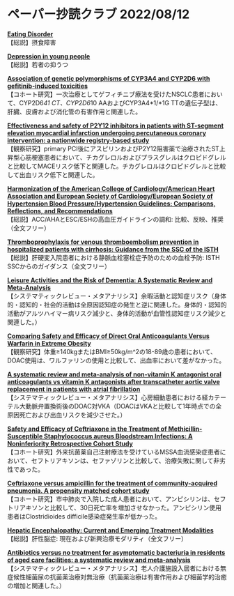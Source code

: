 # ペーパー抄読クラブ 2022/08/12

[**Eating Disorder**](https://pubmed.ncbi.nlm.nih.gov/35939813/)  
【総説】摂食障害

[**Depression in young people**](https://pubmed.ncbi.nlm.nih.gov/35940184/)  
【総説】若者の抑うつ

[**Association of genetic polymorphisms of CYP3A4 and CYP2D6 with gefitinib-induced toxicities**](https://pubmed.ncbi.nlm.nih.gov/35946566/)  
【コホート研究】一次治療としてゲフィチニブ療法を受けたNSCLC患者において、CYP2D6*41 CT、CYP2D6*10 AAおよびCYP3A4*1/*1G TTの遺伝子型は、肝臓、皮膚および消化管の有害作用と関連した。

[**Effectiveness and safety of P2Y12 inhibitors in patients with ST-segment elevation myocardial infarction undergoing percutaneous coronary intervention: a nationwide registry-based study**](https://pubmed.ncbi.nlm.nih.gov/35950769/)  
【観察研究】primary PCI後にアスピリンおよびP2Y12阻害薬で治療されたST上昇型心筋梗塞患者において、チカグレロルおよびプラスグレルはクロピドグレルと比較してMACEリスク低下と関連した。チカグレロルはクロピドグレルと比較して出血リスク低下と関連した。

[**Harmonization of the American College of Cardiology/American Heart Association and European Society of Cardiology/European Society of Hypertension Blood Pressure/Hypertension Guidelines: Comparisons, Reflections, and Recommendations**](https://pubmed.ncbi.nlm.nih.gov/35950927/)  
【総説】ACC/AHAとESC/ESHの高血圧ガイドラインの調和: 比較、反映、推奨（全文フリー）

[**Thromboprophylaxis for venous thromboembolism prevention in hospitalized patients with cirrhosis: Guidance from the SSC of the ISTH**](https://pubmed.ncbi.nlm.nih.gov/35948998/)  
【総説】肝硬変入院患者における静脈血栓塞栓症予防のための血栓予防: ISTH SSCからのガイダンス（全文フリー）

[**Leisure Activities and the Risk of Dementia: A Systematic Review and Meta-Analysis**](https://pubmed.ncbi.nlm.nih.gov/35948447/)  
【システマティックレビュー・メタアナリシス】余暇活動と認知症リスク（身体的・認知的・社会的活動は全原因認知症の発生と逆に関連した。身体的・認知的活動がアルツハイマー病リスク減少と、身体的活動が血管性認知症リスク減少と関連した。）

[**Comparing Safety and Efficacy of Direct Oral Anticoagulants Versus Warfarin in Extreme Obesity**](https://pubmed.ncbi.nlm.nih.gov/35938580/)  
【観察研究】体重≥140kgまたはBMI≥50kg/m^2の18-89歳の患者において、DOAC使用は、ワルファリンの使用と比較して、出血率において差がなかった。

[**A systematic review and meta-analysis of non-vitamin K antagonist oral anticoagulants vs vitamin K antagonists after transcatheter aortic valve replacement in patients with atrial fibrillation**](https://pubmed.ncbi.nlm.nih.gov/35941300/)  
【システマティックレビュー・メタアナリシス】心房細動患者における経カテーテル大動脈弁置換術後のDOAC対VKA（DOACはVKAと比較して1年時点での全原因死亡および出血リスクを減少させた。）

[**Safety and Efficacy of Ceftriaxone in the Treatment of Methicillin-Susceptible Staphylococcus aureus Bloodstream Infections: A Noninferiority Retrospective Cohort Study**](https://pubmed.ncbi.nlm.nih.gov/35942602/)  
【コホート研究】外来抗菌薬自己注射療法を受けているMSSA血流感染症患者において、セフトリアキソンは、セファゾリンと比較して、治療失敗に関して非劣性であった。

[**Ceftriaxone versus ampicillin for the treatment of community-acquired pneumonia. A propensity matched cohort study**](https://pubmed.ncbi.nlm.nih.gov/35934196/)  
【コホート研究】市中肺炎で入院した成人患者において、アンピシリンは、セフトリアキソンと比較して、30日死亡率を増加させなかった。アンピシリン使用患者はClostridioides difficile感染症発生率が低かった。

[**Hepatic Encephalopathy: Current and Emerging Treatment Modalities**](https://pubmed.ncbi.nlm.nih.gov/35940731/)  
【総説】肝性脳症: 現在および新興治療モダリティ（全文フリー）

[**Antibiotics versus no treatment for asymptomatic bacteriuria in residents of aged care facilities: a systematic review and meta-analysis**](https://pubmed.ncbi.nlm.nih.gov/35940886/)  
【システマティックレビュー・メタアナリシス】老人介護施設入居者における無症候性細菌尿の抗菌薬治療対無治療（抗菌薬治療は有害作用および細菌学的治癒の増加と関連した。）